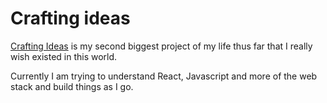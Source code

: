 # Crafting ideas

[Crafting Ideas](https://github.com/nikitavoloboev/crafting-ideas) is my second biggest project of my life thus far that I really wish existed in this world.

Currently I am trying to understand React, Javascript and more of the web stack and build things as I go.